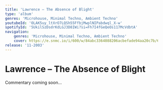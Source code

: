 ```yaml
---
title: 'Lawrence – The Absence of Blight'
type: 'album'
genres: 'Microhouse, Minimal Techno, Ambient Techno'
youtubeId: 'OLAK5uy_ltXrO7LQSh55FfbjMwplNIPabdwql_X-w'
spotifyId: '5UkilSzDsdrKdLGJ3D8IWi?si=Fh7I4fGeQeOs117McVdbtA'
navigation:
    genres: 'Microhouse, Minimal Techno, Ambient Techno'
    cover: https://e.snmc.io/i/600/w/84abc3364088206acbefade94aa20c7b/6092893/lawrence-the-absence-of-blight-Cover-Art.jpg'
release: '11-2003'
---
```

<music-genre-list :genres="genres"></music-genre-list>

# Lawrence – The Absence of Blight
Commentary coming soon…
